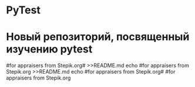 # PyTest
# Новый репозиторий, посвященный изучению pytest
#for appraisers from Stepik.org# >>README.md
echo #for appraisers from Stepik.org >>README.md
echo #for appraisers from Stepik.org#
#for appraisers from Stepik.org
